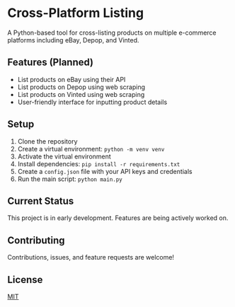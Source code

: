 # Cross-Platform Listing

A Python-based tool for cross-listing products on multiple e-commerce platforms including eBay, Depop, and Vinted.

## Features (Planned)

- List products on eBay using their API
- List products on Depop using web scraping
- List products on Vinted using web scraping
- User-friendly interface for inputting product details

## Setup

1. Clone the repository
2. Create a virtual environment: `python -m venv venv`
3. Activate the virtual environment
4. Install dependencies: `pip install -r requirements.txt`
5. Create a `config.json` file with your API keys and credentials
6. Run the main script: `python main.py`

## Current Status

This project is in early development. Features are being actively worked on.

## Contributing

Contributions, issues, and feature requests are welcome!

## License

[MIT](https://choosealicense.com/licenses/mit/)